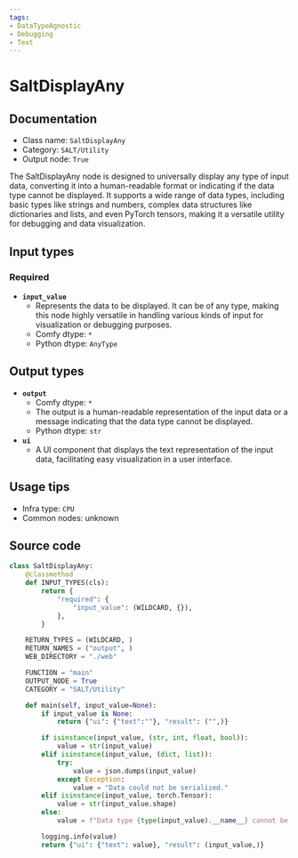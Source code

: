 ```yaml
---
tags:
- DataTypeAgnostic
- Debugging
- Text
---
```


# SaltDisplayAny
## Documentation
- Class name: `SaltDisplayAny`
- Category: `SALT/Utility`
- Output node: `True`

The SaltDisplayAny node is designed to universally display any type of input data, converting it into a human-readable format or indicating if the data type cannot be displayed. It supports a wide range of data types, including basic types like strings and numbers, complex data structures like dictionaries and lists, and even PyTorch tensors, making it a versatile utility for debugging and data visualization.
## Input types
### Required
- **`input_value`**
    - Represents the data to be displayed. It can be of any type, making this node highly versatile in handling various kinds of input for visualization or debugging purposes.
    - Comfy dtype: `*`
    - Python dtype: `AnyType`
## Output types
- **`output`**
    - Comfy dtype: `*`
    - The output is a human-readable representation of the input data or a message indicating that the data type cannot be displayed.
    - Python dtype: `str`
- **`ui`**
    - A UI component that displays the text representation of the input data, facilitating easy visualization in a user interface.
## Usage tips
- Infra type: `CPU`
- Common nodes: unknown


## Source code
```python
class SaltDisplayAny:
    @classmethod
    def INPUT_TYPES(cls):
        return {
            "required": {
                "input_value": (WILDCARD, {}),
            },
        }

    RETURN_TYPES = (WILDCARD, )
    RETURN_NAMES = ("output", )
    WEB_DIRECTORY = "./web"

    FUNCTION = "main"
    OUTPUT_NODE = True
    CATEGORY = "SALT/Utility"

    def main(self, input_value=None):
        if input_value is None:
            return {"ui": {"text":""}, "result": ("",)}

        if isinstance(input_value, (str, int, float, bool)):
            value = str(input_value)
        elif isinstance(input_value, (dict, list)):
            try:
                value = json.dumps(input_value)
            except Exception:
                value = "Data could not be serialized."
        elif isinstance(input_value, torch.Tensor):
            value = str(input_value.shape)
        else:
            value = f"Data type {type(input_value).__name__} cannot be displayed"

        logging.info(value)
        return {"ui": {"text": value}, "result": (input_value,)}

```
